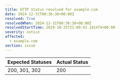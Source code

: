 ```yaml
---
title: HTTP Status resolved for example.com
date: 2024-12-31T00:36:38+00:00Z
resolved: True
resolvedWhen: 2024-12-31T00:36:38+00:00Z
resolvedStartTime: 2024-10-25T21:09:43.191474+00:00
severity: notice
affected:
  - example.com
section: issue
---
```


| Expected Statuses | Actual Status  |
|-------------------|----------------|
| 200, 301, 302 | 200 |
